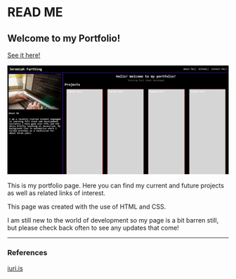 # READ ME

## Welcome to my Portfolio!
[See it here!](https://jefarth.github.io/Portfolio/)

![Preview](./assests/images/portfolio-preview.png) 

This is my portfolio page. Here you can find my current and future projects as well as related links of interest.

This page was created with the use of HTML and CSS.

I am still new to the world of development so my page is a bit barren still, but please check back often to see any updates that come!

 ***

### References
[iuri.is](https://iuri.is/)